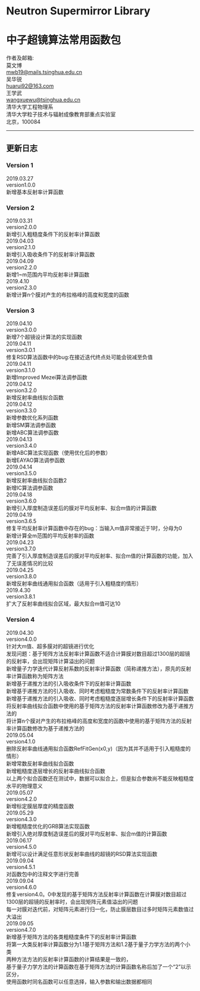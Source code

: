 # Neutron Supermirror Library
# 中子超镜算法常用函数包

作者及邮箱:  
莫文博  
mwb19@mails.tsinghua.edu.cn  
吴华锐  
huarui92@163.com  
王学武  
wangxuewu@tsinghua.edu.cn  
清华大学工程物理系  
清华大学粒子技术与辐射成像教育部重点实验室  
北京，100084  

------------------------------------------------------
## 更新日志  

### Version 1
2019.03.27  
version1.0.0  
新增基本反射率计算函数  

### Version 2
2019.03.31  
version2.0.0  
新增引入粗糙度条件下的反射率计算函数  
2019.04.03  
version2.1.0  
新增引入吸收条件下的反射率计算函数  
2019.04.09  
version2.2.0  
新增1~m范围内平均反射率计算函数  
2019.4.10  
version2.3.0  
新增计算n个膜对产生的布拉格峰的高度和宽度的函数  

### Version 3
2019.04.10  
version3.0.0  
新增7个超镜设计算法的实现函数  
2019.04.11  
version3.0.1  
修复RSD算法函数中的bug:在接近迭代终点处可能会锐减至负值  
2019.04.11  
version3.1.0  
新增Improved Mezei算法调参函数  
2019.04.12  
version3.2.0  
新增反射率曲线拟合函数  
2019.04.12  
version3.3.0  
新增参数优化系列函数  
新增SM算法调参函数  
新增ABC算法调参函数  
2019.04.13  
version3.4.0  
新增ABC算法实现函数（使用优化后的参数）  
新增EAYAO算法调参函数  
2019.04.14  
version3.5.0  
新增反射率曲线拟合函数2  
新增IC算法调参函数  
2019.04.18  
version3.6.0  
新增引入厚度制造误差后的膜对平均反射率、拟合m值的计算函数  
2019.04.19  
version3.6.5  
修复平均反射率计算函数中存在的bug：当输入m值非常接近于1时，分母为0  
新增计算全m范围的平均反射率的函数  
2019.04.23  
version3.7.0  
完善了引入厚度制造误差后的膜对平均反射率、拟合m值的计算函数的功能，加入了无误差情况的比较  
2019.04.25  
version3.8.0  
新增反射率曲线通用拟合函数（适用于引入粗糙度的情形）  
2019.4.30  
version3.8.1  
扩大了反射率曲线拟合区域，最大拟合m值可达10  

### Version 4
2019.04.30  
version4.0.0  
针对大m值、超多膜对的超镜进行优化  
发现问题：基于矩阵方法反射率计算函数不适合计算膜对数目超过1300层的超镜的反射率，会出现矩阵计算溢出的问题  
新增量子力学迭代计算反射系数的反射率计算函数（简称递推方法），原先的反射率计算函数称为矩阵方法  
新增基于递推方法的引入吸收条件下的反射率计算函数  
新增基于递推方法的引入吸收、同时考虑粗糙度为常数条件下的反射率计算函数  
新增基于递推方法的引入吸收、同时考虑粗糙度逐层增长条件下的反射率计算函数  
将反射率曲线拟合函数中使用的基于矩阵方法的反射率计算函数修改为基于递推方法的  
将计算n个膜对产生的布拉格峰的高度和宽度的函数中使用的基于矩阵方法的反射率计算函数修改为基于递推方法的  
2019.05.04  
version4.1.0  
删除反射率曲线通用拟合函数RefFitGen(x0,y)（因为其并不适用于引入粗糙度的情形）  
新增常数反射率曲线拟合函数  
新增粗糙度逐层增长的反射率曲线拟合函数  
以上两个拟合函数还在测试中，数据可以拟合上，但是拟合参数尚不能反映粗糙度水平的物理意义  
2019.05.07  
version4.2.0  
新增标定膜层厚度的精度函数  
2019.05.29  
version4.3.0  
新增粗糙度优化的GRB算法实现函数  
新增引入绝对厚度制造误差后的膜对平均反射率、拟合m值的计算函数  
2019.06.17  
version4.5.0  
新增可以设计满足任意形状反射率曲线的超镜的RSD算法实现函数  
2019.09.04  
version4.5.1  
对函数包中的注释文字进行完善  
2019.09.04  
version4.6.0  
修复version4.0。0中发现的基于矩阵方法反射率计算函数在计算膜对数目超过1300层的超镜的反射率时，会出现矩阵元素值溢出的问题  
每一对膜对迭代前，对矩阵元素进行归一化，防止膜层数目过多时矩阵元素数值过大溢出  
2019.09.05  
version4.7.0  
新增基于矩阵方法的各类粗糙度条件下的反射率计算函数  
将第一大类反射率计算函数分为1.1基于矩阵方法和1.2基于量子力学方法的两个小类  
两种方法方法的反射率计算函数的计算结果是一致的，  
基于量子力学方法的计算函数在基于矩阵方法的计算函数名称后加了一个“2”以示区分，  
使用函数时同名函数可以任意选择，输入参数和输出数据都相同  
